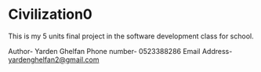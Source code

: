 # Civilization0
This is my 5 units final project in the software development class for school.

Author- Yarden Ghelfan
Phone number- 0523388286
Email Address- yardenghelfan2@gmail.com
